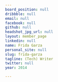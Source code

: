 ```yaml
---
board_position: null
dribbble: null
email: null
facebook: null
github: null
headshot_jpg_url: null
layout: member_page
linkedin: null
name: Frida Garza
personal_site: null
slug: frida-garza
tagline: (Tech) Writer
twitter: null
year: 2014

---
```

